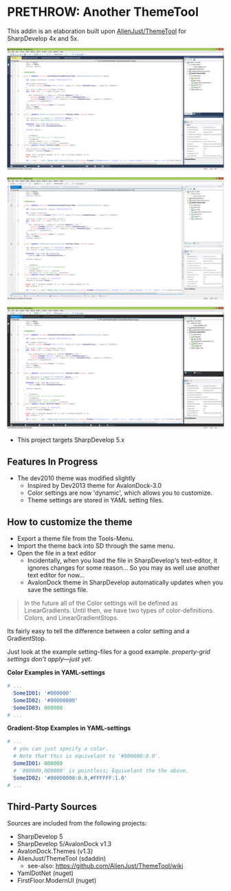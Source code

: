 ﻿# PRETHROW: Another ThemeTool

This addin is an elaboration built upon [AlienJust/ThemeTool](https://github.com/AlienJust/ThemeTool) for SharpDevelop 4x and 5x.

![](https://raw.githubusercontent.com/tfwio/sd-ext/0c9d644e1975e4bdc1ecdbdb031c3df0852beed4/SD-Addin/AnotherThemeTool/artifacts/screen-blue.png)

![](https://raw.githubusercontent.com/tfwio/sd-ext/0c9d644e1975e4bdc1ecdbdb031c3df0852beed4/SD-Addin/AnotherThemeTool/artifacts/screen-light.png)

![](https://raw.githubusercontent.com/tfwio/sd-ext/0c9d644e1975e4bdc1ecdbdb031c3df0852beed4/SD-Addin/AnotherThemeTool/artifacts/screen-dark.png)

- This project targets SharpDevelop 5.x

## Features In Progress

- The dev2010 theme was modified slightly
    - Inspired by Dev2013 theme for AvalonDock-3.0
    - Color settings are now 'dynamic', which allows you to customize.
    - Theme settings are stored in YAML setting files.

## How to customize the theme

- Export a theme file from the Tools-Menu.
- Import the theme back into SD through the same menu.
- Open the file in a text editor
    - Incidentally, when you load the file in SharpDevelop's text-editor, it ignores changes for some reason... So you may as well use another text editor for now...
    - AvalonDock theme in SharpDevelop automatically updates when you save the settings file.

> In the future all of the Color settings will be defined as LinearGradients.  Until then, we have two types of color-definitions.  Colors, and LinearGradientStops.

Its fairly easy to tell the difference between a color setting and a GradientStop.

Just look at the example setting-files for a good example.
*property-grid settings don't apply—just yet*.

**Color Examples in YAML-settings**

```yaml
# ...
  SomeID01: '#000000'
  SomeID02: '#00000000'
  SomeID03: 000000
# ...
```

**Gradient-Stop Examples in YAML-settings**

```yaml
# ...
  # you can just specify a color.
  # Note that this is equivelant to '#000000:0.0'.
  SomeID01: 000000
  # '000000,000000' is pointless; Equivelant the the above.
  SomeID02: '#00000000:0.0,#FFFFFF:1.0'
# ...
```

## Third-Party Sources

Sources are included from the following projects:

- SharpDevelop 5
- SharpDevelop 5/AvalonDock v1.3
- AvalonDock.Themes (v1.3)
- AlienJust/ThemeTool (sdaddin)
    - see-also: https://github.com/AlienJust/ThemeTool/wiki
- YamlDotNet (nuget)
- FirstFloor.ModernUI (nuget)
